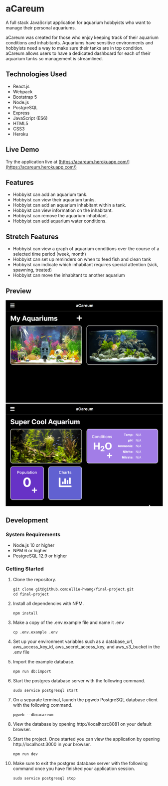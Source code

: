# aCareum

A full stack JavaScript application for aquarium hobbyists who want to manage their personal aquariums.

aCareum was created for those who enjoy keeping track of their aquarium conditions and inhabitants. Aquariums have sensitive environments and hobbyists need a way to make sure their tanks are in top condition. aCareum allows users to have a dedicated dashboard for each of their aquarium tanks so management is streamlined.
## Technologies Used

- React.js
- Webpack
- Bootstrap 5
- Node.js
- PostgreSQL
- Express
- JavaScript (ES6)
- HTML5
- CSS3
- Heroku

## Live Demo

Try the application live at [https://acareum.herokuapp.com/](https://acareum.herokuapp.com/)

## Features

- Hobbyist can add an aquarium tank.
- Hobbyist can view their aquarium tanks.
- Hobbyist can add an aquarium inhabitant within a tank.
- Hobbyist can view information on the inhabitant.
- Hobbyist can remove the aquarium inhabitant.
- Hobbyist can add aquarium water conditions.

## Stretch Features

- Hobbyist can view a graph of aquarium conditions over the course of a selected time period (week, month)
- Hobbyist can set up reminders on when to feed fish and clean tank
- Hobbyist can indicate which inhabitant requires special attention (sick, spawning, treated)
- Hobbyist can move the inhabitant to another aquarium
## Preview

![acareum-01](assets/acareum-01.gif)
![acareum-02](assets/acareum-02.gif)

## Development

### System Requirements

- Node.js 10 or higher
- NPM 6 or higher
- PostgreSQL 12.9 or higher

### Getting Started

1. Clone the repository.

    ```shell
    git clone git@github.com:ellie-hwang/final-project.git
    cd final-project
    ```

1. Install all dependencies with NPM.

    ```shell
    npm install
    ```

1. Make a copy of the .env.example file and name it .env

    ```shell
    cp .env.example .env
    ```

1. Set up your environment variables such as a database_url, aws_access_key_id, aws_secret_access_key, and aws_s3_bucket in the .env file

1. Import the example database.

    ```shell
    npm run db:import
    ```

1. Start the postgres database server with the following command.

    ```shell
    sudo service postgresql start
    ```

1. On a separate terminal, launch the pgweb PostgreSQL database client with the following command.

    ```shell
    pgweb --db=acareum
    ```

1. View the database by opening http://localhost:8081 on your default browser.

1. Start the project. Once started you can view the application by opening http://localhost:3000 in your browser.

    ```shell
    npm run dev
    ```

1. Make sure to exit the postgres database server with the following command once you have finished your application session.

    ```shell
    sudo service postgresql stop
    ```
